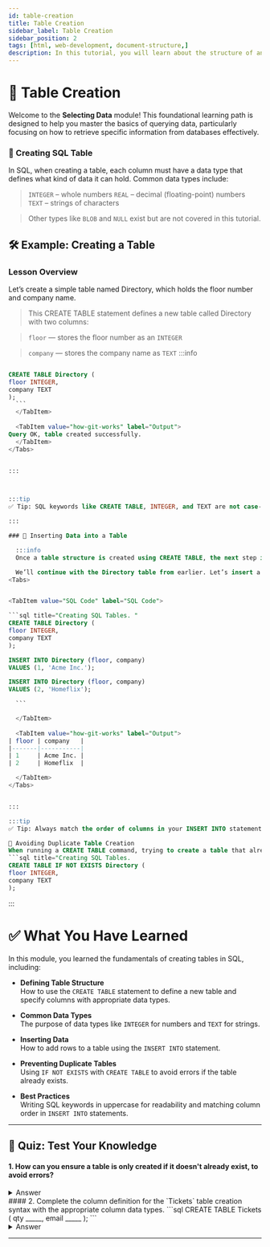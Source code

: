 ```yaml
---
id: table-creation
title: Table Creation
sidebar_label: Table Creation
sidebar_position: 2
tags: [html, web-development, document-structure,]
description: In this tutorial, you will learn about the structure of an HTML document and how to create a basic HTML document.
---
```


# 📗 Table Creation

Welcome to the **Selecting Data** module! This foundational learning path is designed to help you master the basics of querying data, particularly focusing on how to retrieve specific information from databases effectively.

### 📘 Creating SQL Table

In SQL, when creating a table, each column must have a data type that defines what kind of data it can hold. Common data types include:
> `INTEGER` – whole numbers
> `REAL` – decimal (floating-point) numbers
> `TEXT` – strings of characters


>Other types like `BLOB` and `NULL` exist but are not covered in this tutorial.


## 🛠️ Example: Creating a Table

### Lesson Overview

Let’s create a simple table named Directory, which holds the floor number and company name.

>This CREATE TABLE statement defines a new table called Directory with two columns:

>`floor` — stores the floor number as an `INTEGER`

>`company` — stores the company name as `TEXT`
    :::info
<Tabs>

<TabItem value="SQL Code" label="SQL Code">
  
  ```sql title="Creating SQL Tables & db. "

CREATE TABLE Directory (
  floor INTEGER,
  company TEXT
);
    ```
    </TabItem>
    
    <TabItem value="how-git-works" label="Output">
Query OK, table created successfully.
    </TabItem>
</Tabs>


:::



:::tip
✅ Tip: SQL keywords like CREATE TABLE, INTEGER, and TEXT are not case-sensitive, but using uppercase for SQL keywords improves readability.

:::

### 🧾 Inserting Data into a Table

    :::info
    Once a table structure is created using CREATE TABLE, the next step is to insert data into it. You can insert as many rows as you want, at any time.

    We’ll continue with the Directory table from earlier. Let’s insert a couple of company records.
<Tabs>


<TabItem value="SQL Code" label="SQL Code">
  
  ```sql title="Creating SQL Tables. "
CREATE TABLE Directory (
  floor INTEGER,
  company TEXT
);

INSERT INTO Directory (floor, company)
VALUES (1, 'Acme Inc.');

INSERT INTO Directory (floor, company)
VALUES (2, 'Homeflix');

    ```

    </TabItem>
    
    <TabItem value="how-git-works" label="Output">
| floor | company   |
|-------|-----------|
| 1     | Acme Inc. |
| 2     | Homeflix  |

    </TabItem>
</Tabs>


:::

:::tip
✅ Tip: Always match the order of columns in your INSERT INTO statement with the order of values inside VALUES().

🚫 Avoiding Duplicate Table Creation
When running a CREATE TABLE command, trying to create a table that already exists will usually result in an error. To avoid this, we can use the IF NOT EXISTS clause.
  ```sql title="Creating SQL Tables. 
CREATE TABLE IF NOT EXISTS Directory (
  floor INTEGER,
  company TEXT
);
```
:::


# ✅ What You Have Learned

In this module, you learned the fundamentals of creating tables in SQL, including:

- **Defining Table Structure**  
  How to use the `CREATE TABLE` statement to define a new table and specify columns with appropriate data types.

- **Common Data Types**  
  The purpose of data types like `INTEGER` for numbers and `TEXT` for strings.

- **Inserting Data**  
  How to add rows to a table using the `INSERT INTO` statement.

- **Preventing Duplicate Tables**  
  Using `IF NOT EXISTS` with `CREATE TABLE` to avoid errors if the table already exists.

- **Best Practices**  
  Writing SQL keywords in uppercase for readability and matching column order in `INSERT INTO` statements.


---

## 📝 Quiz: Test Your Knowledge

#### 1. How can you ensure a table is only created if it doesn't already exist, to avoid errors?
<details>
  <summary>Answer</summary>
  <ul>
    <li>By adding <code>IF NOT EXISTS</code> to the <code>CREATE TABLE</code> statement:</li>
  </ul>

  ```sql
  CREATE TABLE IF NOT EXISTS Directory (
    floor INTEGER,
    company TEXT
  );
  ```
</details>
#### 2. Complete the column definition for the `Tickets` table creation syntax with the appropriate column data types.
  ```sql
  CREATE TABLE Tickets (
    qty _____,
    email _____
  );
  ```
<details>
  <summary>Answer</summary>
  <ul>
    <li>Specify <code>qty</code> as <code>INTEGER</code> and <code>email</code> as <code>TEXT</code>:</li>
  </ul>

  ```sql
  CREATE TABLE Tickets (
    qty INTEGER,
    email TEXT
  );
  ```
</details>

---